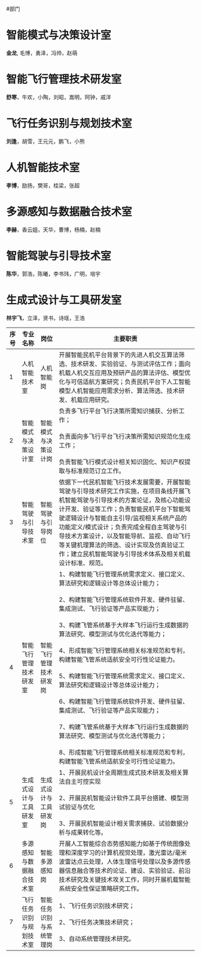 #部门
# 智能模式与决策设计室
**金龙**, 毛博，勇泽，冯帅，赵萌
# 智能飞行管理技术研发室
**舒寒**，牛欢，小陶，刘昭，嵩明，阿钟，戚洋
# 飞行任务识别与规划技术室
**刘逢**，胡雪，王元元，鹏飞，小熊
# 人机智能技术室
**李博**，励扬，樊哥，桂梁，张超
# 多源感知与数据融合技术室
**李赫**，香云姐，天华，曹博，杨楠，赵楠
# 智能驾驶与引导技术室
**陈华**，郭浩，陈曦，李书玮，广明，培宇
# 生成式设计与工具研发室
**林宇飞**，立泽，贤书，诗瑶，王浩

| 序号  | 专业名称         | 岗位           | 主要职责                                                                                                                                                                                                                                                                                                                                                                                     |
| --- | ------------ | ------------ | ---------------------------------------------------------------------------------------------------------------------------------------------------------------------------------------------------------------------------------------------------------------------------------------------------------------------------------------------------------------------------------------- |
| 1   | 人机智能技术室      | 人机智能岗        | 开展智能民机平台背景下的先进人机交互算法筛选、技术研发、实验验证、与测试评估工作；面向机载人机交互应用及预研产品的算法评估、模型优化与可信适航方案研究；负责民机平台下人工智能模型人机智能应用需求分析、算法筛选、技术研发、机载应用研究。                                                                                                                                                                                                                                                                    |
| 2   | 智能模式与决策设计室   | 智能模式与决策设计岗   | 负责多飞行平台飞行决策所需知识捕获、分析工作；<br><br>负责面向多飞行平台飞行决策所需知识规范化生成工作；<br><br>负责智能飞行模式设计相关知识固化、知识产权提取与标准规范订立工作。                                                                                                                                                                                                                                                                                        |
| 3   | 智能驾驶与引导技术室   | 智能驾驶与引导岗位    | 依据下一代民机智能飞行技术发展需要，开展智能驾驶与引导技术研究工作实施，在项目条线开展飞机智能驾驶与引导技术的方案论证，及核心功能设计开发、验证等工作；负责智能民机平台下智能驾驶逻辑设计与智能自主引导/监视相关系统产品的功能定义/模式设计；负责完成全程自主驾驶与引导技术方案设计，以及智能导航、监视、自动飞行等关键机理算法的筛选、设计实现及仿真验证工作；建立民机智能驾驶与引导技术体系及相关机载设计标准、规范。                                                                                                                                                                            |
| 4   | 智能飞行管理技术研发室  | 智能飞行管理技术研发岗  | 1、构建智能飞行管理系统需求定义、接口定义、算法研究和逻辑设计等总体设计能力；<br><br>2、构建智能飞行管理系统软件开发、硬件驻留、集成测试、飞行验证等产品实现能力；<br><br>3、构建飞管系统基于大样本飞行运行生成数据的算法研究、模型测试与优化迭代等能力；<br><br>4、形成智能飞行管理系统相关标准规范和专利，构建智能飞管系统适航安全可行性论证能力。<br><br>5、构建智能飞行管理系统需求定义、接口定义、算法研究和逻辑设计等总体设计能力；<br><br>6、构建智能飞行管理系统软件开发、硬件驻留、集成测试、飞行验证等产品实现能力；<br><br>7、构建飞管系统基于大样本飞行运行生成数据的算法研究、模型测试与优化迭代等能力；<br><br>8、形成智能飞行管理系统相关标准规范和专利，构建智能飞管系统适航安全可行性论证能力。 |
| 5   | 生成式设计与工具研发室  | 生成式设计与工具研发岗  | 1、开展民机设计全周期生成式技术研发及相关算法自主可控实现<br><br>2、开展民机智能设计软件工具平台搭建、模型测试验证与优化<br><br>3、开展民机智能设计相关需求捕获、试验数据分析与成果转化等。                                                                                                                                                                                                                                                                                  |
| 6   | 多源感知与数据融合技术室 | 智能多源感知岗      | 开展人工智能综合态势感知能力如基于传统图像处理和深度学习的计算机视觉处理，激光雷达/毫米波雷达点云处理，人体生理信号处理以及多源传感器信息融合等技术的论证、建设、实验验证、前沿技术研究及关键技术攻关工作，同时开展机载智能系统安全性保证策略研究工作。                                                                                                                                                                                                                                                             |
| 7   | 飞行任务识别与规划技术室 | 智能任务识别与系统管理岗 | 1、飞行任务识别技术研究；<br><br>2、飞行任务决策技术研究；<br><br>3、自动系统管理技术研究。                                                                                                                                                                                                                                                                                                                                  |

